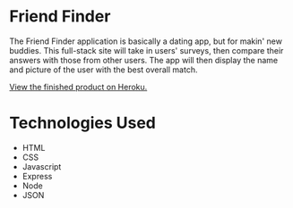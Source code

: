 # Friend Finder

The Friend Finder application is basically a dating app, but for makin' new buddies. This full-stack site will take in users' surveys, then compare their answers with those from other users. The app will then display the name and picture of the user with the best overall match.


<a href="https://thawing-headland-14662.herokuapp.com/">View the finished product on Heroku.</a> 

# Technologies Used

- HTML
- CSS
- Javascript
- Express
- Node
- JSON
